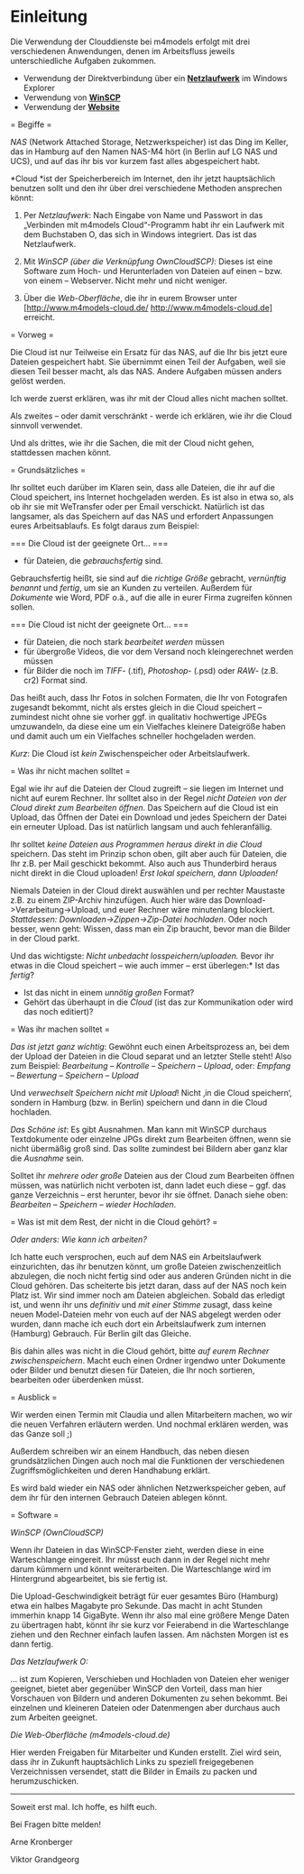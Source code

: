 # Einleitung

Die Verwendung der Clouddienste bei m4models erfolgt mit drei verschiedenen Anwendungen, denen im Arbeitsfluss jeweils unterschiedliche Aufgaben zukommen.

- Verwendung der Direktverbindung über ein **[Netzlaufwerk](netzlaufwerk.md)** im Windows Explorer
- Verwendung von **[WinSCP](winscp.md)**
- Verwendung der **[Website](website.md)**

= Begiffe =

*NAS* (Network Attached Storage, Netzwerkspeicher) ist das Ding im Keller, das in Hamburg auf den Namen NAS-M4 hört (in Berlin auf LG NAS und UCS), und auf das ihr bis vor kurzem fast alles abgespeichert habt.

*Cloud *ist der Speicherbereich im Internet, den ihr jetzt hauptsächlich benutzen sollt und den ihr über drei verschiedene Methoden ansprechen könnt:

1. Per *Netzlaufwerk*: Nach Eingabe von Name und Passwort in das „Verbinden mit m4models Cloud“-Programm habt ihr ein Laufwerk mit dem Buchstaben O, das sich in Windows integriert. Das ist das Netzlaufwerk.

2. Mit *WinSCP (über die Verknüpfung OwnCloudSCP)*: Dieses ist eine Software zum Hoch- und Herunterladen von Dateien auf einen – bzw. von einem – Webserver. Nicht mehr und nicht weniger.

3. Über die *Web-Oberfläche*, die ihr in eurem Browser unter [http://www.m4models-cloud.de/ http://www.m4models-cloud.de] erreicht.

= Vorweg =



Die Cloud ist nur Teilweise ein Ersatz für das NAS, auf die Ihr bis jetzt eure Dateien gespeichert habt. Sie übernimmt einen Teil der Aufgaben, weil sie diesen Teil besser macht, als das NAS. Andere Aufgaben müssen anders gelöst werden.


Ich werde zuerst erklären, was ihr mit der Cloud alles nicht machen solltet.

Als zweites – oder damit verschränkt - werde ich erklären, wie ihr die Cloud sinnvoll verwendet.

Und als drittes, wie ihr die Sachen, die mit der Cloud nicht gehen, stattdessen machen könnt.

= Grundsätzliches =



Ihr solltet euch darüber im Klaren sein, dass alle Dateien, die ihr auf die Cloud speichert, ins Internet hochgeladen werden. Es ist also in etwa so, als ob ihr sie mit WeTransfer oder per Email verschickt. Natürlich ist das langsamer, als das Speichern auf das NAS und erfordert Anpassungen eures Arbeitsablaufs. Es folgt daraus zum Beispiel:


=== Die Cloud ist der geeignete Ort… ===

* für Dateien, die *gebrauchsfertig* sind.





Gebrauchsfertig heißt, sie sind auf die *richtige Größe* gebracht, *vernünftig benannt* und *fertig*, um sie an Kunden zu verteilen. Außerdem für *Dokumente* wie Word, PDF o.ä., auf die alle in eurer Firma zugreifen können sollen.


=== Die Cloud ist nicht der geeignete Ort… ===

* für Dateien, die noch stark *bearbeitet werden* müssen
* für übergroße Videos, die vor dem Versand noch kleingerechnet werden müssen
* für Bilder die noch im *TIFF*- (.tif), *Photoshop*- (.psd) oder *RAW*- (z.B. cr2) Format sind.





Das heißt auch, dass Ihr Fotos in solchen Formaten, die Ihr von Fotografen zugesandt bekommt, nicht als erstes gleich in die Cloud speichert – zumindest nicht ohne sie vorher ggf. in qualitativ hochwertige JPEGs umzuwandeln, da diese eine um ein Vielfaches kleinere Dateigröße haben und damit auch um ein Vielfaches schneller hochgeladen werden.


*Kurz*: Die Cloud ist *kein* Zwischenspeicher oder Arbeitslaufwerk.


= Was ihr nicht machen solltet =

Egal wie ihr auf die Dateien der Cloud zugreift – sie liegen im Internet und nicht auf eurem Rechner. Ihr solltet also in der Regel *nicht Dateien von der Cloud direkt zum Bearbeiten öffnen*. Das Speichern auf die Cloud ist ein Upload, das Öffnen der Datei ein Download und jedes Speichern der Datei ein erneuter Upload. Das ist natürlich langsam und auch fehleranfällig.


Ihr solltet *keine Dateien aus Programmen heraus direkt in die Cloud* speichern. Das steht im Prinzip schon oben, gilt aber auch für Dateien, die Ihr z.B. per Mail geschickt bekommt. Also auch aus Thunderbird heraus nicht direkt in die Cloud uploaden! *Erst lokal speichern, dann Uploaden!*


Niemals Dateien in der Cloud direkt auswählen und per rechter Maustaste z.B. zu einem ZIP-Archiv hinzufügen. Auch hier wäre das Download->Verarbeitung->Upload, und euer Rechner wäre minutenlang blockiert. *Stattdessen: Downloaden->Zippen->Zip-Datei hochladen*. Oder noch besser, wenn geht: Wissen, dass man ein Zip braucht, bevor man die Bilder in der Cloud parkt.


Und das wichtigste: *Nicht unbedacht losspeichern/uploaden.* Bevor ihr etwas in die Cloud speichert – wie auch immer – erst überlegen:* Ist das *fertig*?
* Ist das nicht in einem *unnötig großen* Format?
* Gehört das überhaupt in die *Cloud* (ist das zur Kommunikation oder wird das noch editiert)?



= Was ihr machen solltet =

*Das ist jetzt ganz wichtig*: Gewöhnt euch einen Arbeitsprozess an, bei dem der Upload der Dateien in die Cloud separat und an letzter Stelle steht! Also zum Beispiel: *Bearbeitung – Kontrolle – Speichern – Upload*, oder: *Empfang – Bewertung – Speichern – Upload*

Und *verwechselt Speichern nicht mit Upload*! Nicht ‚in die Cloud speichern‘, sondern in Hamburg (bzw. in Berlin) speichern und dann in die Cloud hochladen.

*Das Schöne ist*: Es gibt Ausnahmen. Man kann mit WinSCP durchaus Textdokumente oder einzelne JPGs direkt zum Bearbeiten öffnen, wenn sie nicht übermäßig groß sind. Das sollte zumindest bei Bildern aber ganz klar die *Ausnahme* sein.

Solltet ihr *mehrere oder große* Dateien aus der Cloud zum Bearbeiten öffnen müssen, was natürlich nicht verboten ist, dann ladet euch diese – ggf. das ganze Verzeichnis – erst herunter, bevor ihr sie öffnet. Danach siehe oben: *Bearbeiten – Speichern – wieder Hochladen*.

= Was ist mit dem Rest, der nicht in die Cloud gehört? =

*Oder anders: Wie kann ich arbeiten?*

Ich hatte euch versprochen, euch auf dem NAS ein Arbeitslaufwerk einzurichten, das ihr benutzen könnt, um große Dateien zwischenzeitlich abzulegen, die noch nicht fertig sind oder aus anderen Gründen nicht in die Cloud gehören. Das scheiterte bis jetzt daran, dass auf der NAS noch kein Platz ist. Wir sind immer noch am Dateien abgleichen. Sobald das erledigt ist, und wenn ihr uns *definitiv* und *mit einer Stimme* zusagt, dass keine neuen Model-Dateien mehr von euch auf der NAS abgelegt werden oder wurden, dann mache ich euch dort ein Arbeitslaufwerk zum internen (Hamburg) Gebrauch. Für Berlin gilt das Gleiche.


Bis dahin alles was nicht in die Cloud gehört, bitte *auf eurem Rechner zwischenspeichern*. Macht euch einen Ordner irgendwo unter Dokumente oder Bilder und benutzt diesen für Dateien, die Ihr noch sortieren, bearbeiten oder überdenken müsst.


= Ausblick =

Wir werden einen Termin mit Claudia und allen Mitarbeitern machen, wo wir die neuen Verfahren erläutern werden. Und nochmal erklären werden, was das Ganze soll ;)


Außerdem schreiben wir an einem Handbuch, das neben diesen grundsätzlichen Dingen auch noch mal die Funktionen der verschiedenen Zugriffsmöglichkeiten und deren Handhabung erklärt.


Es wird bald wieder ein NAS oder ähnlichen Netzwerkspeicher geben, auf dem ihr für den internen Gebrauch Dateien ablegen könnt.


= Software =

*WinSCP (OwnCloudSCP)*

Wenn ihr Dateien in das WinSCP-Fenster zieht, werden diese in eine Warteschlange eingereit. Ihr müsst euch dann in der Regel nicht mehr darum kümmern und könnt weiterarbeiten. Die Warteschlange wird im Hintergrund abgearbeitet, bis sie fertig ist.


Die Upload-Geschwindigkeit beträgt für euer gesamtes Büro (Hamburg) etwa ein halbes Magabyte pro Sekunde. Das macht in acht Stunden immerhin knapp 14 GigaByte. Wenn ihr also mal eine größere Menge Daten zu übertragen habt, könnt ihr sie kurz vor Feierabend in die Warteschlange ziehen und den Rechner einfach laufen lassen. Am nächsten Morgen ist es dann fertig.


*Das Netzlaufwerk O:*

... ist zum Kopieren, Verschieben und Hochladen von Dateien eher weniger geeignet, bietet aber gegenüber WinSCP den Vorteil, dass man hier Vorschauen von Bildern und anderen Dokumenten zu sehen bekommt. Bei einzelnen und kleineren Dateien oder Datenmengen aber durchaus auch zum Arbeiten geeignet. 


*Die Web-Oberfläche (m4models-cloud.de)*

Hier werden Freigaben für Mitarbeiter und Kunden erstellt. Ziel wird sein, dass ihr in Zukunft hauptsächlich Links zu speziell freigegebenen Verzeichnissen versendet, statt die Bilder in Emails zu packen und herumzuschicken.


***


Soweit erst mal. Ich hoffe, es hilft euch.


Bei Fragen bitte melden!


Arne Kronberger

Viktor Grandgeorg
